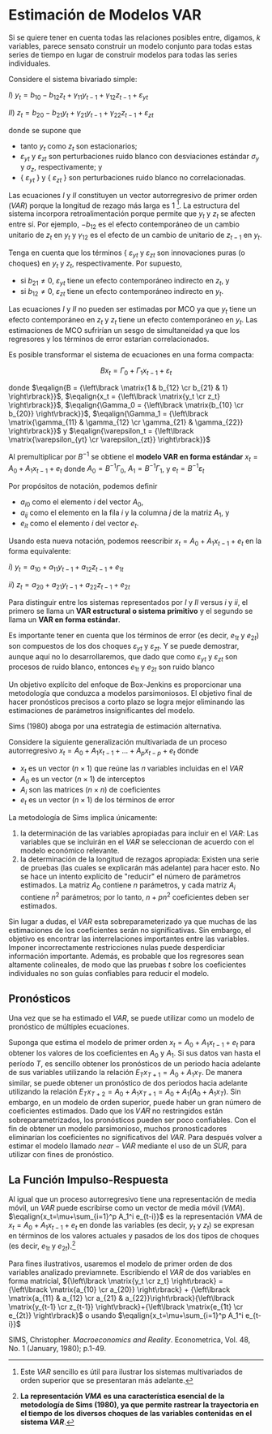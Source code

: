 # Estimación de Modelos VAR
Si se quiere tener en cuenta todas las relaciones posibles entre, digamos, $k$ variables, parece sensato construir un modelo conjunto para todas estas series de tiempo en lugar de construir modelos para todas las series individuales. 

Considere el sistema bivariado simple:

$I$) $y_t=b_{10}-b_{12}z_t+\gamma_{11}y_{t-1}+\gamma_{12}z_{t-1}+\varepsilon_{yt}$  

$II$) $z_t=b_{20}-b_{21}y_t+\gamma_{21}y_{t-1}+\gamma_{22}z_{t-1}+\varepsilon_{zt}$   

donde se supone que 
* tanto $y_t$ como $z_t$ son estacionarios; 
* $\varepsilon_{yt}$  y $\varepsilon_{zt}$ son perturbaciones ruido blanco con desviaciones estándar $\sigma_y$  y $\sigma_z$, respectivamente; y 
* { $\varepsilon_{yt}$ } y { $\varepsilon_{zt}$ } son perturbaciones ruido blanco no correlacionadas.

Las ecuaciones $I$ y $II$ constituyen un vector autorregresivo de primer orden ($VAR$) porque la longitud de rezago más larga es $1$ [^1]. La estructura del sistema incorpora retroalimentación porque permite que $y_t$ y $z_t$ se afecten entre sí. Por ejemplo, $-b_{12}$  es el efecto contemporáneo de un cambio unitario de $z_t$ en $y_t$ y $\gamma_{12}$  es el efecto de un cambio de unitario de $z_{t-1}$ en $y_t$. 

[^1]: Este _VAR_ sencillo es útil para ilustrar los sistemas multivariados de orden superior que se presentaran más adelante.

Tenga en cuenta que los términos { $\varepsilon_{yt}$ y $\varepsilon_{zt}$  son innovaciones puras (o choques) en $y_t$ y $z_t$, respectivamente. Por supuesto, 
* si $b_{21}≠0$, $\varepsilon_{yt}$  tiene un efecto contemporáneo indirecto en $z_t$, y
* si $b_{12}≠0$, $\varepsilon_{zt}$  tiene un efecto contemporáneo indirecto en $y_t$. 

Las ecuaciones $I$ y $II$ no pueden ser estimadas por MCO ya que $y_t$ tiene un efecto contemporáneo en $z_t$ y $z_t$ tiene un efecto contemporáneo en $y_t$. Las estimaciones de MCO sufrirían un sesgo de simultaneidad ya que los regresores y los términos de error estarían correlacionados.

Es posible transformar el sistema de ecuaciones en una forma compacta:

$$Bx_t= \Gamma_0 + \Gamma_1x_{t-1}+\varepsilon_t$$ 

donde $\eqalign{B = {\left\lbrack \matrix{1 & b_{12} \cr b_{21} & 1} \right\rbrack}}$, $\eqalign{x_t = {\left\lbrack \matrix{y_t \cr z_t} \right\rbrack}}$, $\eqalign{\Gamma_0 = {\left\lbrack \matrix{b_{10} \cr b_{20}} \right\rbrack}}$, $\eqalign{\Gamma_1 = {\left\lbrack \matrix{\gamma_{11} & \gamma_{12} \cr \gamma_{21} & \gamma_{22}} \right\rbrack}}$ y $\eqalign{\varepsilon_t = {\left\lbrack \matrix{\varepsilon_{yt} \cr \varepsilon_{zt}} \right\rbrack}}$

Al premultiplicar por $B^{−1}$ se obtiene el **modelo VAR en forma estándar** $x_t= A_0 + A_1x_{t-1}+e_t$  donde $A_0=B^{−1}\Gamma_0$, $A_1=B^{−1}\Gamma_1$, y $e_t=B^{−1}\varepsilon_t$

Por propósitos de notación, podemos definir
* $a_{i0}$  como el elemento $i$ del vector $A_0$,
* $a_{ij}$ como el elemento en la fila $i$ y la columna $j$ de la matriz $A_1$, y
* $e_{it}$ como el elemento $i$ del vector $e_t$. 

Usando esta nueva notación, podemos reescribir $x_t= A_0 + A_1x_{t-1}+e_t$ en la forma equivalente:

$i$) $y_t=a_{10}+a_{11}y_{t-1}+a_{12}z_{t-1}+e_{1t}$ 

$ii$) $z_t=a_{20}+a_{21}y_{t-1}+a_{22}z_{t-1}+e_{2t}$

Para distinguir entre los sistemas representados por $I$ y $II$ versus $i$ y $ii$, el primero se llama un **VAR estructural o sistema primitivo** y el segundo se llama un **VAR en forma estándar**. 

Es importante tener en cuenta que los términos de error (es decir, $e_{1t}$ y $e_{2t}$) son compuestos de los dos choques $\varepsilon_{yt}$  y $\varepsilon_{zt}$. Y se puede demostrar, aunque aquí no lo desarrollaremos, que dado que como $\varepsilon_{yt}$  y $\varepsilon_{zt}$ son procesos de ruido blanco, entonces $e_{1t}$ y $e_{2t}$ son ruido blanco

Un objetivo explícito del enfoque de Box-Jenkins es proporcionar una metodología que conduzca a modelos parsimoniosos. El objetivo final de hacer pronósticos precisos a corto plazo se logra mejor eliminando las estimaciones de parámetros insignificantes del modelo. 

Sims (1980) aboga por una estrategia de estimación alternativa. 

Considere la siguiente generalización multivariada de un proceso autorregresivo $x_t= A_0 + A_1x_{t-1}+...+A_px_{t-p}+e_t$ donde 
* $x_t$ es un vector ($n×1$) que reúne las 𝑛 variables incluidas en el $VAR$
* $A_0$ es un vector ($n×1$) de interceptos
* $A_i$ son las matrices ($n×n$) de coeficientes
* $e_t$ es un vector ($n×1$) de los términos de error

La metodología de Sims implica únicamente:
1) la determinación de las variables apropiadas para incluir en el $VAR$: Las variables que se incluirán en el $VAR$ se seleccionan de acuerdo con el modelo económico relevante.
2) la determinación de la longitud de rezagos apropiada: Existen una serie de pruebas (las cuales se explicarán más adelante) para hacer esto. No se hace un intento explícito de "reducir" el número de parámetros estimados. La matriz $A_0$ contiene $n$ parámetros, y cada matriz $A_i$ contiene $n^2$ parámetros; por lo tanto, $n+pn^2$ coeficientes deben ser estimados. 

Sin lugar a dudas, el $VAR$ esta sobreparameterizado ya que muchas de las estimaciones de los coeficientes serán no significativas. Sin embargo, el objetivo es encontrar las interrelaciones importantes entre las variables. Imponer incorrectamente restricciones nulas puede desperdiciar información importante. Además, es probable que los regresores sean altamente colineales, de modo que las pruebas $t$ sobre los coeficientes individuales no son guías confiables para reducir el modelo.

## Pronósticos
Una vez que se ha estimado el $VAR$, se puede utilizar como un modelo de pronóstico de múltiples ecuaciones. 

Suponga que estima el modelo de primer orden $x_t=A_0+A_1x_{t-1}+e_t$ para obtener los valores de los coeficientes en $A_0$ y $A_1$. Si sus datos van hasta el período $T$, es sencillo obtener los pronósticos de un periodo hacia adelante de sus variables utilizando la relación $E_Tx_{T+1}=A_0+A_1x_T$. De manera similar, se puede obtener un pronóstico de dos periodos hacia adelante utilizando la relación $E_Tx_{T+2}=A_0+A_1x_{T+1}=A_0+A_1(A_0+A_1x_T)$. Sin embargo, en un modelo de orden superior, puede haber un gran número de coeficientes estimados. Dado que los 𝑉𝐴𝑅 no restringidos están sobreparametrizados, los pronósticos pueden ser poco confiables. Con el fin de obtener un modelo parsimonioso, muchos pronosticadores eliminarían los coeficientes no significativos del $VAR$. Para después volver a estimar el modelo llamado $near-VAR$ mediante el uso de un $SUR$, para utilizar con fines de pronóstico. 

## La Función Impulso-Respuesta
Al igual que un proceso autorregresivo tiene una representación de media móvil, un $VAR$ puede escribirse como un vector de media móvil ($VMA$). 
$\eqalign{x_t=\mu+\sum_{i=1}^p A_1^i e_{t-i}}$ es la representación $VMA$ de $x_t=A_0+A_1x_{t-1}+e_t$  en donde las variables (es decir, $y_t$ y $z_t$) se expresan en términos de los valores actuales y pasados de los dos tipos de choques (es decir, $e_{1t}$ y $e_{2t}$).[^2] 
[^2]: **La representación $VMA$ es una característica esencial de la metodología de Sims (1980), ya que permite rastrear la trayectoria en el tiempo de los diversos choques de las variables contenidas en el sistema _VAR_**. 

Para fines ilustrativos, usaremos el modelo de primer orden de dos variables analizado previamnete. Escribiendo el $VAR$ de dos variables en forma matricial, ${\left\lbrack \matrix{y_t \cr z_t} \right\rbrack} = {\left\lbrack \matrix{a_{10} \cr a_{20}} \right\rbrack} + {\left\lbrack \matrix{a_{11} & a_{12} \cr a_{21} & a_{22}}\right\rbrack}{\left\lbrack \matrix{y_{t-1} \cr z_{t-1}} \right\rbrack}+{\left\lbrack \matrix{e_{1t} \cr e_{2t}} \right\rbrack}$ o usando $\eqalign{x_t=\mu+\sum_{i=1}^p A_1^i e_{t-i}}$




 

SIMS, Christopher. _Macroeconomics and Reality_. Econometrica, Vol. 48, No. 1 (January, 1980); p.1-49.




